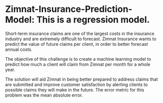 # Zimnat-Insurance-Prediction-Model: This is a regression model.
Short-term insurance claims are one of the largest costs in the insurance industry and are extremely difficult to forecast. Zimnat Insurance wants to predict the value of future claims per client, in order to better forecast annual costs.

The objective of this challenge is to create a machine learning model to predict how much a client will claim from Zimnat per month for a whole year.

The solution will aid Zimnat in being better prepared to address claims that are submitted and improve customer satisfaction by alerting clients to possible claims they will make in the future.
The error metric for this problem was the mean absolute error.
